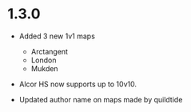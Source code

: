 # 1.3.0

- Added 3 new 1v1 maps
    - Arctangent
    - London
    - Mukden

- Alcor HS now supports up to 10v10.
- Updated author name on maps made by quildtide
